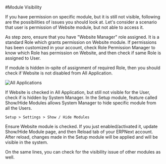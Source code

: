 #Module Visibility

If you have permission on specific module, but it is still not visible, following are the possibilities of issues you should look at. Let's consider a scenario that user is permission of Website module, but not able to access it.

As step zero, ensure that you have "Website Manager" role assigned. It is a standard Role which grants permission on Website module. If permissions has been customized in your account, check Role Permission Manager to know which Role has permission on Website, and then check if same Role is assigned to User.

If module is hidden in-spite of assignment of required Role, then you should check if Website is not disabled from All Application.

<img alt="All Applications" class="screenshot" src="/assets/erpnext_docs/assets/img/articles/module-visibility-1.gif">

If Website is checked in All Application, but still not visible for the User, check if is hidden by System Manager. In the Setup module, feature called Show/Hide Modules allows System Manager to hide specific module from all the Users.

`Setup > Settings > Show / Hide Modules`

Ensure Website module is checked. If you just enabled/activated it, update Show/Hide Module page, and then Reload tab of your ERPNext account. After reload, changes made in the Setup module will be applied and will be visible in the system.

On the same lines, you can check for the visibility issue of other modules as well.

<!-- markdown -->